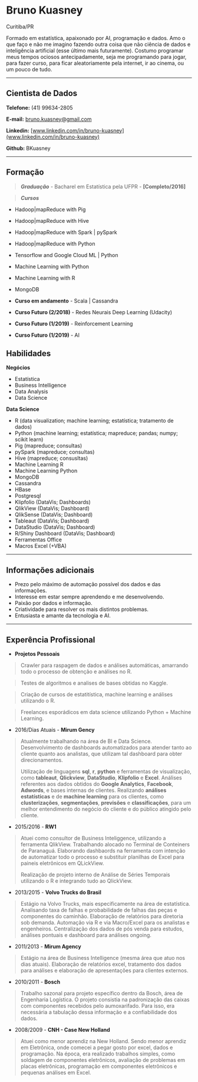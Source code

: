 # Bruno Kuasney
Curitiba/PR

Formado em estatística, apaixonado por AI, programação e dados. Amo o que faço e não me imagino fazendo outra coisa que não ciência de dados e inteligência artificial (esse último mais futuramente). Costumo programar meus tempos ociosos antecipadamente, seja me programando para jogar, para fazer curso, para ficar aleatoriamente pela internet, ir ao cinema, ou um pouco de tudo.

---

## Cientista de Dados

**Telefone:** (41) 99634-2805

**E-mail:** bruno.kuasney@gmail.com

**Linkedin:** [www.linkedin.com/in/bruno-kuasney](www.linkedin.com/in/bruno-kuasney)

**Github:** BKuasney

---

## Formação

>***Graduação*** - Bacharel em Estatística pela UFPR - **[Completo/2016]**

>***Cursos***
* Hadoop|mapReduce with Pig
* Hadoop|mapReduce with Hive
* Hadoop|mapReduce with Spark | pySpark 
* Hadoop|mapReduce with Python
* Tensorflow and Google Cloud ML | Python
* Machine Learning with Python
* Machine Learning with R
* MongoDB

* **Curso em andamento** - Scala | Cassandra

* **Curso Futuro (2/2018)** - Redes Neurais Deep Learning (Udacity)
* **Curso Futuro (1/2019)** - Reinforcement Learning
* **Curso Futuro (1/2019)** - AI 

## Habilidades

**Negócios**
* Estatística
* Business Intelligence
* Data Analysis
* Data Science

**Data Science**
* R (data visualization; machine learning; estatística; tratamento de dados)
* Python (machine learning; estatística; mapreduce; pandas; numpy; scikit learn) 
* Pig (mapreduce; consultas)
* pySpark (mapreduce; consultas)
* Hive (mapreduce; consusltas)
* Machine Learning R
* Machine Learning Python
* MongoDB
* Cassandra
* HBase
* Postgresql
* Klipfolio (DataVis; Dashboards)
* QlikView (DataVis; Dashboard)
* QlikSense (DataVis; Dashboard)
* Tableaut (DataVis; Dashboard)
* DataStudio (DataVis; Dashboard)
* R/Shiny Dashboard (DataVis; Dashboard)
* Ferramentas Office
* Macros Excel (+VBA)


---

## Informações adicionais

* Prezo pelo máximo de automação possível dos dados e das informações.
* Interesse em estar sempre aprendendo e me desenvolvendo.
* Paixão por dados e informação.
* Criatividade para resolver os mais distintos problemas.
* Entusiasta e amante da tecnologia e AI.

---

## Experência Profissional

* **Projetos Pessoais**
> Crawler para raspagem de dados e análises automáticas, amarrando todo o processo de obtenção e análises no R.

> Testes de algoritmos e analises de bases obtidas no Kaggle.

> Criação de cursos de estatitística, machine learning e análises utilizando o R.

> Freelances esporádicos em data science utilizando Python + Machine Learning.


* 2016/Dias Atuais - **Mirum Gency**
> Atualmente trabalhando na área de BI e Data Science. Desenvolvimento de dashboards automatizados para atender tanto ao cliente quanto aos analistas, que utilizam tal dashboard para obter direcionamentos. 
>
>Utilização de linguagens **sql**, **r**, **python** e ferramentas de visualização, como **tableaut**, **Qlickview**, **DataStudio**, **Klipfolio** e **Excel**. Análises referentes aos dados obtidos do **Google Analytics**, **Facebook**, **Adwords**, e bases internas de clientes. Realizando **análises estatísticas** e de **machine learning** para os clientes, como **clusterizações**, **segmentações**, **previsões** e **classificações**, para um melhor entendimento do negócio do cliente e do público atingido pelo cliente.

* 2015/2016 - **RW1**
> Atuei como consultor de Business Inteliggence, utilizando a ferramenta QlikView. Trabalhando alocado no Terminal de Conteiners de Paranaguá. Elaborando dashbaords na ferramenta com intenção de automatizar todo o processo e substituir planilhas de Excel para paineis eletrônicos em QLickView.
>
> Realização de projeto interno de Análise de Séries Temporais utilizando o R e integrando tudo ao QlickView.

* 2013/2015 - **Volvo Trucks do Brasil**
> Estágio na Volvo Trucks, mais especificamente na área de estatística. Analisando taxa de falhas e probabilidade de falhas das peças e componentes do caminhão. Elaboração de relatórios para diretoria sob demanda. Automação via R e via Macro/Excel para os analistas e engenheiros. Centralização dos dados de pós venda para estudos, análises pontuais e dashboard para análises ongoing.

* 2011/2013 - **Mirum Agency**
> Estágio na área de Business Intelligence (mesma área que atuo nos dias atuais). Elaboração de relatórios excel, tratamento dos dados para análises e elaboração de apresentações para clientes externos.

* 2010/2011 - **Bosch**
> Trabalho sazonal para projeto específico dentro da Bosch, área de Engenharia Logística. O projeto consistia na padronização das caixas com componentes recebidos pelo aumoxarifado. Para isso, era necessária a tabulação dessa informação e a confiabilidade dos dados.

* 2008/2009 - **CNH - Case New Holland**
> Atuei como menor aprendiz na New Holland. Sendo menor aprendiz em Eletrônica, onde comecei a pegar gosto por excel, dados e programação. Na época, era realizado trabalhos simples, como soldagem de componentes eletrônicos, avaliação de problemas em placas eletrônicas, programação em componentes eletrônicos e pequenas análises em Excel.

